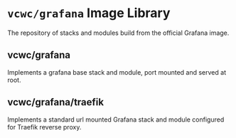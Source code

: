 # `vcwc/grafana` Image Library

The repository of stacks and modules build from the official Grafana image.

## vcwc/grafana

Implements a grafana base stack and module, port mounted and served at root.

## vcwc/grafana/traefik

Implements a standard url mounted Grafana stack and module configured for Traefik reverse proxy.
